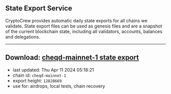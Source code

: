 ## State Export Service
CryptoCrew provides automatic daily state exports for all chains we validate. State export files can be used as genesis files and are a snapshot of the current blockchain state, including all validators, accounts, balances and delegations.

---
**Download: [cheqd-mainnet-1 state export](https://dl-eu2.ccvalidators.com/SERVICE/cheqd/cheqd-mainnet-1_export_12828669.json)**
---

- last updated: Thu Apr 11 2024 05:18:21
- chain id: `cheqd-mainnet-1`
- export height: `12828669`
- use for: airdrops, local tests, chain recovery

